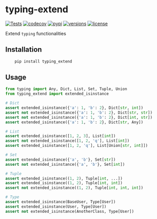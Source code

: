 # typing-extend
[![Tests](https://github.com/PrettyWood/typing-extend/workflows/Tests/badge.svg)](https://github.com/PrettyWood/typing-extend/actions)
[![codecov](https://codecov.io/gh/PrettyWood/typing-extend/branch/main/graph/badge.svg)](https://codecov.io/gh/PrettyWood/typing-extend)
[![pypi](https://img.shields.io/pypi/v/typing-extend.svg)](https://pypi.python.org/pypi/typing-extend)
[![versions](https://img.shields.io/pypi/pyversions/typing-extend.svg)](https://github.com/PrettyWood/typing-extend)
[![license](https://img.shields.io/github/license/PrettyWood/typing-extend.svg)](https://github.com/PrettyWood/typing-extend/blob/master/LICENSE)

Extend `typing` functionalities

## Installation

``` bash
    pip install typing_extend
```

## Usage
```python
from typing import Any, Dict, List, Set, Tuple, Union
from typing_extend import extended_isinstance

# Dict
assert extended_isinstance({'a': 1, 'b': 2}, Dict[str, int])
assert not extended_isinstance({'a': 1, 'b': 2}, Dict[str, str])
assert not extended_isinstance({'a': 1, 'b': 2}, Dict[int, str])
assert extended_isinstance({'a': 1, 'b': 2}, Dict[str, Any])

# List
assert extended_isinstance([1, 2, 3], List[int])
assert not extended_isinstance([1, 2, 'q'], List[int])
assert extended_isinstance([1, 2, 'q'], List[Union[str, int]])

# Set
assert extended_isinstance({'a', 'b'}, Set[str])
assert not extended_isinstance({'a', 'b'}, Set[int])

# Tuple
assert extended_isinstance((1, 2), Tuple[int, ...])
assert extended_isinstance((1, 2), Tuple[int, int])
assert not extended_isinstance((1, 2), Tuple[int, int, int])

# Type
assert extended_isinstance(BaseUser, Type[User])
assert extended_isinstance(User, Type[User])
assert not extended_isinstance(AnotherClass, Type[User])
```
